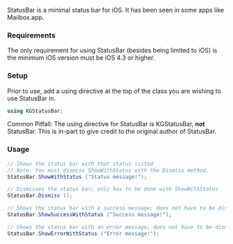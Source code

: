 StatusBar is a minimal status bar for iOS. It has been seen in some apps like Mailbox.app. 

### Requirements
The only requirement for using StatusBar (besides being limited to iOS) is the minimum iOS version must be iOS 4.3 or higher.

### Setup
Prior to use, add a using directive at the top of the class you are wishing to use StatusBar in.

```csharp
using KGStatusBar;
```

Common Pitfall: The using directive for StatusBar is KGStatusBar, **not** StatusBar. This is in-part to give credit to the original author of StatusBar.

### Usage
```csharp
// Shows the status bar with that status listed
// Note: You must dismiss ShowWithStatus with the Dismiss method.
StatusBar.ShowWithStatus ("Status message!");

// Dismisses the status bar; only has to be done with ShowWithStatus
StatusBar.Dismiss ();

// Shows the status bar with a success message; does not have to be dismissed
StatusBar.ShowSuccessWithStatus ("Success message!");

// Shows the status bar with an error message; does not have to be dismissed
StatusBar.ShowErrorWithStatus ("Error message!");
```